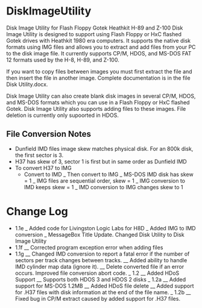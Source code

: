 # DiskImageUtility

Disk Image Utility for Flash Floppy Gotek Heathkit H-89 and Z-100 Disk Image Utility is designed to support using Flash Floppy or HxC flashed Gotek drives with Heathkit 1980 era computers. It supports the native disk formats using IMG files and allows you to extract and add files from your PC to the disk image file. It currently supports CP/M, HDOS, and MS-DOS FAT 12 formats used by the H-8, H-89, and Z-100.

If you want to copy files between images you must first extract the file and then insert the file in another image. Complete documentation is in the file Disk Utility.docx.

Disk Image Utility can also create blank disk images in several CP/M, HDOS, and MS-DOS formats which you can use in a Flash Floppy or HxC flashed Gotek. Disk Image Utility also supports adding files to these images. File deletion is currently only supoorted in HDOS.

## File Conversion Notes

* Dunfield IMD files image skew matches physical disk. For an 800k disk, the first sector is 3.
* H37 has skew of 3, sector 1 is first but in same order as Dunfield IMD
* To convert H37 to IMG
  * Convert to IMD
     _ Then convert to IMG
   _ MS-DOS IMD disk has skew = 1
   _ IMG files are sequential order, skew = 1
   _ IMG conversion to IMD keeps skew = 1
   _ IMD conversion to IMG changes skew to 1

# Change Log
- 1.1e
  _ Added code for Livingston Logic Labs for H8D
  _ Added IMG to IMD conversion
  _ MessageBox Title Update. Changed Disk Utility to Disk Image Utility
-	1.1f
__	Corrected program exception error when adding files
- 1.1g
__	Changed IMD conversion to report a fatal error if the number of sectors per track changes between tracks.
__	Added ability to handle IMD cylinder map data (ignore it).
__	Delete converted file if an error occurs. Improved file conversion abort code.
_	1.2
__	Added HDoS Support
__	Supports both HDOS 3 and HDOS 2 disks
_	1.2a
__	Added support for MS-DOS 1.2MB
__	Added HDoS file delete
__	Added support for .H37 files with disk information at the end of the file name.
_	1.2b 
__	Fixed bug in CP/M extract caused by added support for .H37 files.
